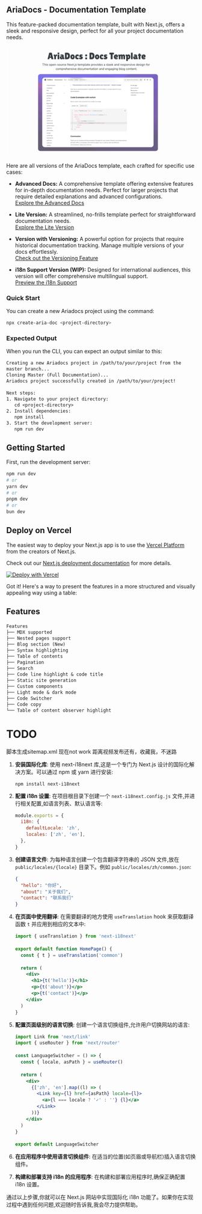 ## AriaDocs - Documentation Template

This feature-packed documentation template, built with Next.js, offers a sleek and responsive design, perfect for all your project documentation needs.

<img src="./public/public-og.png" />

<br/>

Here are all versions of the AriaDocs template, each crafted for specific use cases:


- **Advanced Docs:** A comprehensive template offering extensive features for in-depth documentation needs. Perfect for larger projects that require detailed explanations and advanced configurations.  
  [Explore the Advanced Docs](https://github.com/nisabmohd/Aria-Docs/tree/master)

- **Lite Version:** A streamlined, no-frills template perfect for straightforward documentation needs.  
  [Explore the Lite Version](https://github.com/nisabmohd/Aria-Docs/tree/minimal-docs)

- **Version with Versioning:** A powerful option for projects that require historical documentation tracking. Manage multiple versions of your docs effortlessly.  
  [Check out the Versioning Feature](https://github.com/nisabmohd/Aria-Docs/tree/version_docs)

- **i18n Support Version (WIP):** Designed for international audiences, this version will offer comprehensive multilingual support.  
  [Preview the i18n Support](https://github.com/nisabmohd/Aria-Docs/tree/i18n-support)

### Quick Start

You can create a new Ariadocs project using the command:

```bash
npx create-aria-doc <project-directory>
```

### Expected Output

When you run the CLI, you can expect an output similar to this:

```
Creating a new Ariadocs project in /path/to/your/project from the master branch...
Cloning Master (Full Documentation)...
Ariadocs project successfully created in /path/to/your/project!

Next steps:
1. Navigate to your project directory:
   cd <project-directory>
2. Install dependencies:
   npm install
3. Start the development server:
   npm run dev
```

## Getting Started

First, run the development server:

```bash
npm run dev
# or
yarn dev
# or
pnpm dev
# or
bun dev
```


## Deploy on Vercel

The easiest way to deploy your Next.js app is to use the [Vercel Platform](https://vercel.com/new?utm_medium=default-template&filter=next.js&utm_source=create-next-app&utm_campaign=create-next-app-readme) from the creators of Next.js.

Check out our [Next.js deployment documentation](https://nextjs.org/docs/deployment) for more details.

[![Deploy with Vercel](https://vercel.com/button)](https://vercel.com/new/clone?repository-url=https://github.com/nisabmohd/Aria-Docs)

Got it! Here's a way to present the features in a more structured and visually appealing way using a table:




## Features

```plaintext
Features
├── MDX supported
├── Nested pages support
├── Blog section (New)
├── Syntax highlighting
├── Table of contents
├── Pagination
├── Search
├── Code line highlight & code title
├── Static site generation
├── Custom components
├── Light mode & dark mode
├── Code Switcher
├── Code copy
└── Table of content observer highlight
```

# TODO
脚本生成sitemap.xml 现在not work
距离视频发布还有，收藏我，不迷路
<Countdown targetDate="2024-10-20T18:00:00" />



1. **安装国际化库**: 使用 next-i18next 库,这是一个专门为 Next.js 设计的国际化解决方案。可以通过 npm 或 yarn 进行安装:

   ```
   npm install next-i18next
   ```

2. **配置 i18n 设置**: 在项目根目录下创建一个 `next-i18next.config.js` 文件,并进行相关配置,如语言列表、默认语言等:

   ```javascript
   module.exports = {
     i18n: {
       defaultLocale: 'zh',
       locales: ['zh', 'en'],
     },
   }
   ```

3. **创建语言文件**: 为每种语言创建一个包含翻译字符串的 JSON 文件,放在 `public/locales/{locale}` 目录下。例如 `public/locales/zh/common.json`:

   ```json
   {
     "hello": "你好",
     "about": "关于我们",
     "contact": "联系我们"
   }
   ```

4. **在页面中使用翻译**: 在需要翻译的地方使用 `useTranslation` hook 来获取翻译函数 `t` 并应用到相应的文本中:

   ```jsx
   import { useTranslation } from 'next-i18next'

   export default function HomePage() {
     const { t } = useTranslation('common')

     return (
       <div>
         <h1>{t('hello')}</h1>
         <p>{t('about')}</p>
         <p>{t('contact')}</p>
       </div>
     )
   }
   ```

5. **配置页面级别的语言切换**: 创建一个语言切换组件,允许用户切换网站的语言:

   ```jsx
   import Link from 'next/link'
   import { useRouter } from 'next/router'

   const LanguageSwitcher = () => {
     const { locale, asPath } = useRouter()

     return (
       <div>
         {['zh', 'en'].map((l) => (
           <Link key={l} href={asPath} locale={l}>
             <a>{l === locale ? '✓' : ''} {l}</a>
           </Link>
         ))}
       </div>
     )
   }

   export default LanguageSwitcher
   ```

6. **在应用程序中使用语言切换组件**: 在适当的位置(如页眉或导航栏)插入语言切换组件。

7. **构建和部署支持 i18n 的应用程序**: 在构建和部署应用程序时,确保正确配置 i18n 设置。

通过以上步骤,你就可以在 Next.js 网站中实现国际化 i18n 功能了。如果你在实现过程中遇到任何问题,欢迎随时告诉我,我会尽力提供帮助。